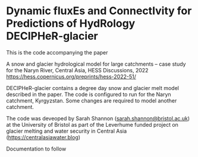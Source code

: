# Dynamic fluxEs and ConnectIvity for Predictions of HydRology DECIPHeR-glacier
This is the code accompanying the paper

A snow and glacier hydrological model for large catchments – case study for the Naryn River, Central Asia, HESS Discussions, 2022
https://hess.copernicus.org/preprints/hess-2022-51/

DECIPHeR-glacier contains a degree day snow and glacier melt model described in the paper. The code is configured to run for the Naryn catchment,
Kyrgyzstan. Some changes are required to model another catchment.

The code was deveoped by Sarah Shannon (sarah.shannon@bristol.ac.uk) at the University of Bristol as part of the Leverhume funded project on glacier melting and water security in Central Asia (https://centralasiawater.blog)

Documentation to follow

